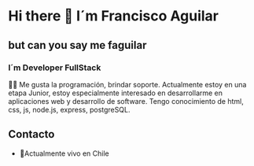 # Hi there 👋 I´m Francisco Aguilar
## but can you say me faguilar
### I´m Developer FullStack 

 👨‍💻 Me gusta la programación, brindar soporte. Actualmente estoy en una etapa Junior, estoy especialmente interesado en desarrollarme en aplicaciones web y desarrollo de software. Tengo conocimiento de html, css, js, node.js, express, postgreSQL.

 ## Contacto

  


 

- 📍Actualmente vivo en Chile


